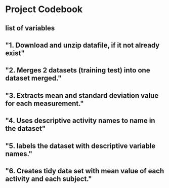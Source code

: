 # Project Codebook

## list of variables


## "1. Download and unzip datafile, if it not already exist" 
## "2. Merges 2 datasets (training test) into one dataset merged."
## "3. Extracts mean and standard deviation value for each measurement."
## "4. Uses descriptive activity names to name in the dataset"
## "5. labels the dataset with descriptive variable names."
## "6. Creates tidy data set with mean value of each activity and each subject."

